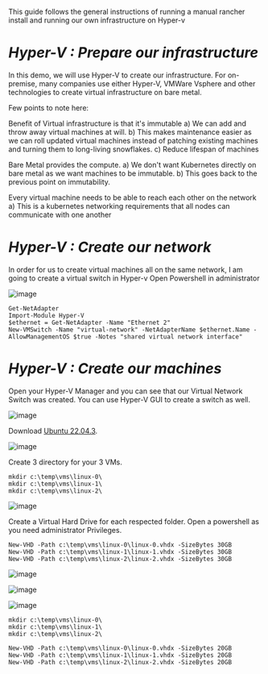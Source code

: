 This guide follows the general instructions of running a manual rancher install and running our own infrastructure on Hyper-v

# ***Hyper-V : Prepare our infrastructure***

In this demo, we will use Hyper-V to create our infrastructure.
For on-premise, many companies use either Hyper-V, VMWare Vsphere and other technologies to create virtual infrastructure on bare metal.

Few points to note here:

Benefit of Virtual infrastructure is that it's immutable a) We can add and throw away virtual machines at will. b) This makes maintenance easier as we can roll updated virtual machines instead of patching existing machines and turning them to long-living snowflakes. c) Reduce lifespan of machines

Bare Metal provides the compute. a) We don't want Kubernetes directly on bare metal as we want machines to be immutable. b) This goes back to the previous point on immutability.

Every virtual machine needs to be able to reach each other on the network a) This is a kubernetes networking requirements that all nodes can communicate with one another

# ***Hyper-V : Create our network***

In order for us to create virtual machines all on the same network, I am going to create a virtual switch in Hyper-v
Open Powershell in administrator

![image](https://github.com/lherbeng/kubernetes/assets/72662912/e617f86c-1825-4aed-865d-86fa44464a1c)

```
Get-NetAdapter
Import-Module Hyper-V
$ethernet = Get-NetAdapter -Name "Ethernet 2"
New-VMSwitch -Name "virtual-network" -NetAdapterName $ethernet.Name -AllowManagementOS $true -Notes "shared virtual network interface"
```

# ***Hyper-V : Create our machines***

Open your Hyper-V Manager and you can see that our Virtual Network Switch was created. You can use Hyper-V GUI to create a switch as well.

![image](https://github.com/lherbeng/kubernetes/assets/72662912/7de94edf-7296-4374-a95e-4aedfb4d4970)

Download [Ubuntu 22.04.3](https://ubuntu.com/download/server).

![image](https://github.com/lherbeng/kubernetes/assets/72662912/72518911-4079-4aa5-a87b-87fb85497964)

Create 3 directory for your 3 VMs.

```
mkdir c:\temp\vms\linux-0\
mkdir c:\temp\vms\linux-1\
mkdir c:\temp\vms\linux-2\
```

![image](https://github.com/lherbeng/kubernetes/assets/72662912/413dfc45-3493-41f0-876e-bf8f178b5dbf)

Create a Virtual Hard Drive for each respected folder. Open a powershell as you need administrator Privileges.

```
New-VHD -Path c:\temp\vms\linux-0\linux-0.vhdx -SizeBytes 30GB
New-VHD -Path c:\temp\vms\linux-1\linux-1.vhdx -SizeBytes 30GB
New-VHD -Path c:\temp\vms\linux-2\linux-2.vhdx -SizeBytes 30GB
```

![image](https://github.com/lherbeng/kubernetes/assets/72662912/0291dd97-c61b-4355-9d5f-32dfcb08cc0b)

![image](https://github.com/lherbeng/kubernetes/assets/72662912/d1325cf7-0987-4a75-ac7f-e486e097dd9f)

![image](https://github.com/lherbeng/kubernetes/assets/72662912/46124659-c16a-407a-a0a3-59b85b64198f)

```
mkdir c:\temp\vms\linux-0\
mkdir c:\temp\vms\linux-1\
mkdir c:\temp\vms\linux-2\

New-VHD -Path c:\temp\vms\linux-0\linux-0.vhdx -SizeBytes 20GB
New-VHD -Path c:\temp\vms\linux-1\linux-1.vhdx -SizeBytes 20GB
New-VHD -Path c:\temp\vms\linux-2\linux-2.vhdx -SizeBytes 20GB
```


